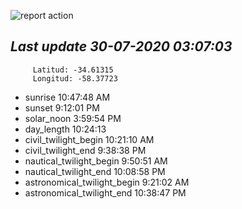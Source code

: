 ![report action](https://github.com/matiasz8/actions-for-reports/workflows/report%20action/badge.svg?branch=develop) 


## *****Last update 30-07-2020 03:07:03*****



		 Latitud: -34.61315
		 Longitud: -58.37723

 - sunrise 	 10:47:48 AM
 - sunset 	 9:12:01 PM
 - solar_noon 	 3:59:54 PM
 - day_length 	 10:24:13
 - civil_twilight_begin 	 10:21:10 AM
 - civil_twilight_end 	 9:38:38 PM
 - nautical_twilight_begin 	 9:50:51 AM
 - nautical_twilight_end 	 10:08:58 PM
 - astronomical_twilight_begin 	 9:21:02 AM
 - astronomical_twilight_end 	 10:38:47 PM
